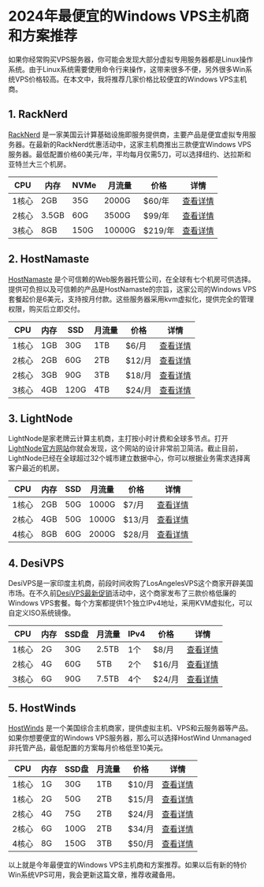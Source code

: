# 2024年最便宜的Windows VPS主机商和方案推荐

如果你经常购买VPS服务器，你可能会发现大部分虚拟专用服务器都是Linux操作系统。由于Linux系统需要使用命令行来操作，这带来很多不便，另外很多Win系统VPS价格较高。在本文中，我将推荐几家价格比较便宜的Windows VPS主机商。

## 1. RackNerd

[RackNerd](https://github.com/lisa80808/RackNerd) 是一家美国云计算基础设施即服务提供商，主要产品是便宜虚拟专用服务器。在最新的RackNerd优惠活动中，这家主机商推出三款便宜Windows VPS服务器。最低配置价格60美元/年，平均每月仅需5刀，可以选择纽约、达拉斯和亚特兰大三个机房。

| CPU | 内存 | NVMe | 月流量 | 价格 | 详情 |
| --- | --- | --- | --- | --- | --- |
| 1核心 | 2GB | 35G | 2000G | $60/年 | [查看详情](https://my.racknerd.com/aff.php?aff=11397&pid=700) |
| 2核心 | 3.5GB | 60G | 3500G | $99/年 | [查看详情](https://my.racknerd.com/aff.php?aff=11397&pid=701) |
| 3核心 | 8GB | 150G | 10000G | $219/年 | [查看详情](https://my.racknerd.com/aff.php?aff=11397&pid=702) |

## 2. HostNamaste

[HostNamaste](https://github.com/isaacmqvq/HostNamaste) 是个可信赖的Web服务器托管公司，在全球有七个机房可供选择。提供可负担以及可信赖的产品是HostNamaste的宗旨，这家公司的Windows VPS套餐起价是6美元，支持按月付款。这些服务器采用kvm虚拟化，提供完全的管理权限，购买后立即交付。

| CPU | 内存 | SSD | 月流量 | 价格 | 详情 |
| --- | --- | --- | --- | --- | --- |
| 1核心 | 1GB | 30G | 1TB | $6/月 | [查看详情](https://www.hostnamaste.com/clients/aff.php?aff=314&pid=416) |
| 2核心 | 2GB | 60G | 2TB | $12/月 | [查看详情](https://www.hostnamaste.com/clients/aff.php?aff=314&pid=417) |
| 2核心 | 3GB | 90G | 3TB | $18/月 | [查看详情](https://www.hostnamaste.com/clients/aff.php?aff=314&pid=418) |
| 3核心 | 4GB | 120G | 4TB | $24/月 | [查看详情](https://www.hostnamaste.com/clients/aff.php?aff=314&pid=419) |

## 3. LightNode

LightNode是家老牌云计算主机商，主打按小时计费和全球多节点。打开[LightNode官方网站](https://www.lightnode.com/?inviteCode=DS3FWJ&promoteWay=LINK)你就会发现，这个网站的设计非常前卫简洁。截止目前，LightNode已经在全球超过32个城市建立数据中心，你可以根据业务需求选择离客户最近的机房。

| CPU | 内存 | SSD | 月流量 | 价格 | 详情 |
| --- | --- | --- | --- | --- | --- |
| 1核心 | 2GB | 50G | 1000G | $7/月 | [查看详情](https://www.lightnode.com/?inviteCode=DS3FWJ&promoteWay=LINK) |
| 2核心 | 4GB | 50G | 1000G | $13/月 | [查看详情](https://www.lightnode.com/?inviteCode=DS3FWJ&promoteWay=LINK) |
| 4核心 | 8GB | 60G | 2000G | $28/月 | [查看详情](https://www.lightnode.com/?inviteCode=DS3FWJ&promoteWay=LINK) |

## 4. DesiVPS

DesiVPS是一家印度主机商，前段时间收购了LosAngelesVPS这个商家开辟美国市场。在不久前[DesiVPS最新促销](https://github.com/amlvuze/DesiVPS)活动中，这个商家发布了三款价格低廉的Windows VPS套餐。每个方案都提供1个独立IPv4地址，采用KVM虚拟化，可以自定义ISO系统镜像。

| CPU | 内存 | SSD盘 | 月流量 | IPv4 | 价格 | 详情 |
| --- | --- | --- | --- | --- | --- | --- |
| 1核心 | 2G | 30G | 2.5TB | 1个 | $8/月 | [查看详情](http://clients.desivps.com/aff.php?aff=386&pid=171) |
| 2核心 | 4G | 60G | 5TB | 2个 | $16/月 | [查看详情](http://clients.desivps.com/aff.php?aff=386&pid=172) |
| 3核心 | 6G | 90G | 7.5TB | 4个 | $24/月 | [查看详情](http://clients.desivps.com/aff.php?aff=386&pid=173) |

## 5. HostWinds

[HostWinds](https://github.com/msap2834/HostWinds) 是一个美国综合主机商家，提供虚拟主机、VPS和云服务器等产品。如果你想要便宜的Windows VPS服务器，那么可以选择HostWind Unmanaged非托管产品，最低配置的方案每月价格低至10美元。

| CPU | 内存 | SSD盘 | 月流量 | 价格 | 详情 |
| --- | --- | --- | --- | --- | --- |
| 1核心 | 1G | 30G | 1TB | $10/月 | [查看详情](https://affiliates.hostwinds.com/hostwinds.php?id=9171&url=32226) |
| 1核心 | 2G | 50G | 2TB | $15/月 | [查看详情](https://affiliates.hostwinds.com/hostwinds.php?id=9171&url=32226) |
| 2核心 | 4G | 75G | 2TB | $24/月 | [查看详情](https://affiliates.hostwinds.com/hostwinds.php?id=9171&url=32226) |
| 2核心 | 6G | 100G | 2TB | $34/月 | [查看详情](https://affiliates.hostwinds.com/hostwinds.php?id=9171&url=32226) |
| 4核心 | 8G | 150G | 3TB | $50/月 | [查看详情](https://affiliates.hostwinds.com/hostwinds.php?id=9171&url=32226) |

以上就是今年最便宜的Windows VPS主机商和方案推荐。如果以后有新的特价Win系统VPS可用，我会更新这篇文章，推荐收藏备用。

